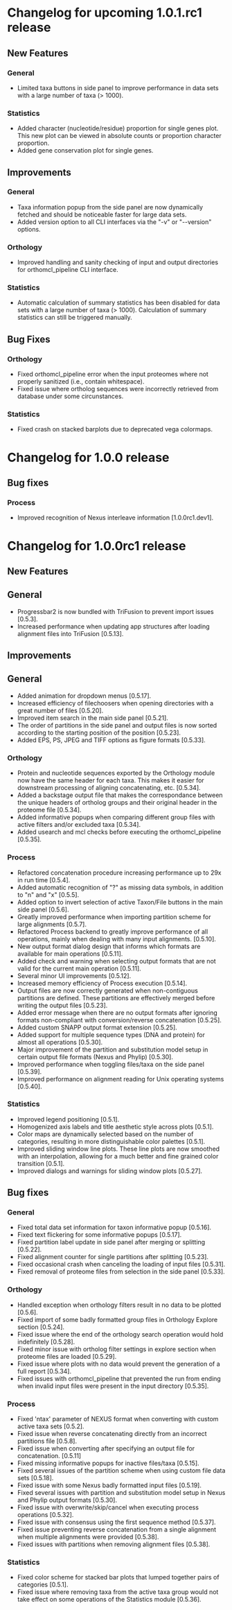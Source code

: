 # Changelog for upcoming 1.0.1.rc1 release

## New Features

### General

- Limited taxa buttons in side panel to improve performance in data sets
with a large number of taxa (> 1000).

### Statistics

- Added character (nucleotide/residue) proportion for single genes plot.
This new plot can be viewed in absolute counts or proportion character
proportion.
- Added gene conservation plot for single genes.

## Improvements

### General

- Taxa information popup from the side panel are now dynamically fetched
and should be noticeable faster for large data sets.
- Added version option to all CLI interfaces via the "-v" or "--version"
options.

### Orthology

- Improved handling and sanity checking of input and output directories
for orthomcl_pipeline CLI interface.

### Statistics

- Automatic calculation of summary statistics has been disabled for
data sets with a large number of taxa (> 1000). Calculation of summary
statistics can still be triggered manually.

## Bug Fixes

### Orthology

- Fixed orthomcl_pipeline error when the input proteomes where not
properly sanitized (i.e., contain whitespace).
- Fixed issue where ortholog sequences were incorrectly retrieved from database
under some circunstances.

### Statistics

- Fixed crash on stacked barplots due to deprecated vega colormaps.

# Changelog for 1.0.0 release

## Bug fixes

### Process

- Improved recognition of Nexus interleave information [1.0.0rc1.dev1].

# Changelog for 1.0.0rc1 release

## New Features

## General

- Progressbar2 is now bundled with TriFusion to prevent import issues [0.5.3].
- Increased performance when updating app structures after loading alignment
files into TriFusion [0.5.13].

## Improvements

## General

- Added animation for dropdown menus [0.5.17].
- Increased efficiency of filechoosers when opening directories with
a great number of files [0.5.20].
- Improved item search in the main side panel [0.5.21].
- The order of partitions in the side panel and output files is now sorted
according to the starting position of the position [0.5.23].
- Added EPS, PS, JPEG and TIFF options as figure formats [0.5.33].

### Orthology

- Protein and nucleotide sequences exported by the Orthology module now have
the same header for each taxa. This makes it easier for downstream processing
of aligning concatenating, etc. [0.5.34].
- Added a backstage output file that makes the correspondance between the
unique headers of ortholog groups and their original header in the proteome
file [0.5.34].
- Added informative popups when comparing different group files with active
filters and/or excluded taxa [0.5.34].
- Added usearch and mcl checks before executing the orthomcl_pipeline [0.5.35].

### Process

- Refactored concatenation procedure increasing performance up to 29x in run
time [0.5.4].
- Added automatic recognition of "?" as missing data symbols, in addition to
"n" and "x" [0.5.5].
- Added option to invert selection of active Taxon/File buttons in the main
side panel [0.5.6].
- Greatly improved performance when importing partition scheme for large
alignments [0.5.7].
- Refactored Process backend to greatly improve performance of all operations,
mainly when dealing with many input alignments. [0.5.10].
- New output format dialog design that informs which formats are available for
main operations [0.5.11].
- Added check and warning when selecting output formats that are not valid
for the current main operation [0.5.11].
- Several minor UI improvements [0.5.12].
- Increased memory efficiency of Process execution [0.5.14].
- Output files are now correctly generated when non-contiguous partitions
are defined. These partitions are effectively merged before
writing the output files [0.5.23].
- Added error message when there are no output formats after ignoring
formats non-compliant with conversion/reverse concatenation [0.5.25].
- Added custom SNAPP output format extension [0.5.25].
- Added support for multiple sequence types (DNA and protein) for almost all
operations [0.5.30].
- Major improvement of the partition and substitution model setup in
certain output file formats (Nexus and Phylip) [0.5.30].
- Improved performance when toggling files/taxa on the side panel
[0.5.39].
- Improved performance on alignment reading for Unix operating systems
[0.5.40].

### Statistics

- Improved legend positioning [0.5.1].
- Homogenized axis labels and title aesthetic style across plots [0.5.1].
- Color maps are dynamically selected based on the number of categories,
resulting
in more distinguishable color palettes [0.5.1].
- Improved sliding window line plots. These line plots are now smoothed with
an interpolation,  allowing for a much better and fine grained color
transition [0.5.1].
- Improved dialogs and warnings for sliding window plots [0.5.27].

## Bug fixes

### General

- Fixed total data set information for taxon informative popup [0.5.16].
- Fixed text flickering for some informative popups [0.5.17].
- Fixed partition label update in side panel after merging or splitting [0.5.22].
- Fixed alignment counter for single partitions after splitting [0.5.23].
- Fixed occasional crash when canceling the loading of input files [0.5.31].
- Fixed removal of proteome files from selection in the side panel [0.5.33].

### Orthology

- Handled exception when orthology filters result in no data to be
plotted [0.5.6].
- Fixed import of some badly formatted group files in Orthology Explore
section [0.5.24].
- Fixed issue where the end of the orthology search operation would hold
indefinitely [0.5.28].
- Fixed minor issue with ortholog filter settings in explore section when
proteome files are loaded [0.5.29].
- Fixed issue where plots with no data would prevent the generation of a full
report [0.5.34].
- Fixed issues with orthomcl_pipeline that prevented the run from ending when
invalid input files were present in the input directory [0.5.35].

### Process

- Fixed 'ntax' parameter of NEXUS format when converting with custom active
taxa sets [0.5.2].
- Fixed issue when reverse concatenating directly from an incorrect partitions
file [0.5.8].
- Fixed issue when converting after specifying an output file for
concatenation. [0.5.11]
- Fixed missing informative popups for inactive files/taxa [0.5.15].
- Fixed several issues of the partition scheme when using custom file data sets
[0.5.18].
- Fixed issue with some Nexus badly formatted input files [0.5.19].
- Fixed several issues with partition and substitution model setup in Nexus
and Phylip output formats [0.5.30].
- Fixed issue with overwrite/skip/cancel when executing process operations
[0.5.32].
- Fixed issue with consensus using the first sequence method [0.5.37].
- Fixed issue preventing reverse concatenation from a single alignment
when multiple alignments were provided [0.5.38].
- Fixed issues with partitions when removing alignment files [0.5.38].

### Statistics

- Fixed color scheme for stacked bar plots that lumped together pairs
of categories [0.5.1].
- Fixed issue where removing taxa from the active taxa group would not
take effect on some operations of the Statistics module [0.5.36].